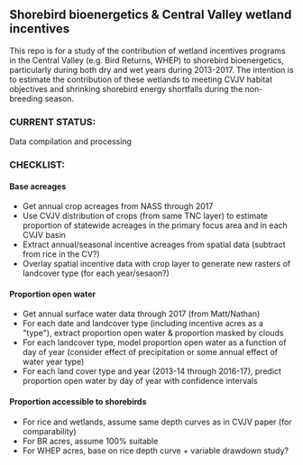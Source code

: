 Shorebird bioenergetics & Central Valley wetland incentives
-----------------------------------------------------------

This repo is for a study of the contribution of wetland incentives programs in the Central Valley (e.g. Bird Returns, WHEP) to shorebird bioenergetics, particularly during both dry and wet years during 2013-2017. The intention is to estimate the contribution of these wetlands to meeting CVJV habitat objectives and shrinking shorebird energy shortfalls during the non-breeding season.

### CURRENT STATUS:

Data compilation and processing

### CHECKLIST:

#### Base acreages

-   Get annual crop acreages from NASS through 2017
-   Use CVJV distribution of crops (from same TNC layer) to estimate proportion of statewide acreages in the primary focus area and in each CVJV basin
-   Extract annual/seasonal incentive acreages from spatial data (subtract from rice in the CV?)
-   Overlay spatial incentive data with crop layer to generate new rasters of landcover type (for each year/sesaon?)

#### Proportion open water

-   Get annual surface water data through 2017 (from Matt/Nathan)
-   For each date and landcover type (including incentive acres as a "type"), extract proportion open water & proportion masked by clouds
-   For each landcover type, model proportion open water as a function of day of year (consider effect of precipitation or some annual effect of water year type)
-   For each land cover type and year (2013-14 through 2016-17), predict proportion open water by day of year with confidence intervals

#### Proportion accessible to shorebirds

-   For rice and wetlands, assume same depth curves as in CVJV paper (for comparability)
-   For BR acres, assume 100% suitable
-   For WHEP acres, base on rice depth curve + variable drawdown study?
